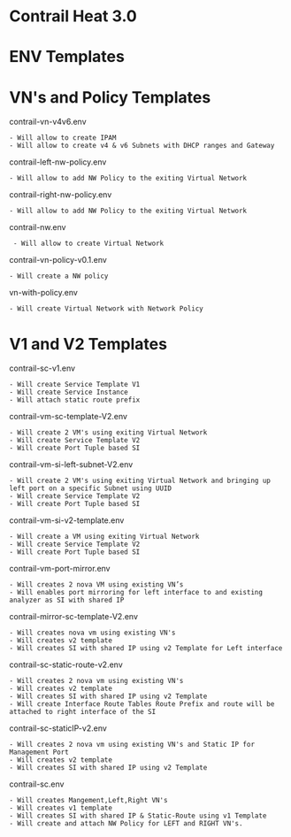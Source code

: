 # Contrail Heat 3.0

# ENV Templates 

# VN's and Policy Templates

contrail-vn-v4v6.env

    - Will allow to create IPAM
    - Will allow to create v4 & v6 Subnets with DHCP ranges and Gateway

contrail-left-nw-policy.env   

    - Will allow to add NW Policy to the exiting Virtual Network

contrail-right-nw-policy.env  

    - Will allow to add NW Policy to the exiting Virtual Network

contrail-nw.env	             

     - Will allow to create Virtual Network

contrail-vn-policy-v0.1.env     

    - Will create a NW policy

vn-with-policy.env              

    - Will create Virtual Network with Network Policy

# V1 and V2 Templates

contrail-sc-v1.env            

    - Will create Service Template V1
    - Will create Service Instance
    - Will attach static route prefix

contrail-vm-sc-template-V2.env 

    - Will create 2 VM's using exiting Virtual Network
    - Will create Service Template V2
    - Will create Port Tuple based SI
                         
contrail-vm-si-left-subnet-V2.env 

    - Will create 2 VM's using exiting Virtual Network and bringing up left port on a specific Subnet using UUID
    - Will create Service Template V2
    - Will create Port Tuple based SI

contrail-vm-si-v2-template.env  

    - Will create a VM using exiting Virtual Network
    - Will create Service Template V2
    - Will create Port Tuple based SI

contrail-vm-port-mirror.env

    - Will creates 2 nova VM using existing VN’s 
    - Will enables port mirroring for left interface to and existing analyzer as SI with shared IP

contrail-mirror-sc-template-V2.env

    - Will creates nova vm using existing VN's
    - Will creates v2 template
    - Will creates SI with shared IP using v2 Template for Left interface

contrail-sc-static-route-v2.env

    - Will creates 2 nova vm using existing VN's
    - Will creates v2 template
    - Will creates SI with shared IP using v2 Template
    - Will create Interface Route Tables Route Prefix and route will be attached to right interface of the SI

contrail-sc-staticIP-v2.env

    - Will creates 2 nova vm using existing VN's and Static IP for Management Port
    - Will creates v2 template
    - Will creates SI with shared IP using v2 Template

contrail-sc.env

    - Will creates Mangement,Left,Right VN's
    - Will creates v1 template
    - Will creates SI with shared IP & Static-Route using v1 Template
    - Will create and attach NW Policy for LEFT and RIGHT VN's.
